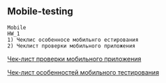 ## Mobile-testing
```
Mobile
HW_1
1) Чеклис особенносе мобильнго естирования
2) Чеклист проверки мобильного приложения
```
[Чек-лист проверки мобильного приложения](https://docs.google.com/spreadsheets/d/1orVgvj1fBy3ELaO_Ew6UBUqchxno2aTBMfjbX1wjPk0/edit?usp=sharing)

[Чек-лист особенностей мобильного тестирования](https://docs.google.com/spreadsheets/d/1orVgvj1fBy3ELaO_Ew6UBUqchxno2aTBMfjbX1wjPk0/edit?usp=sharing)
